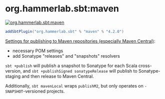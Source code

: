# org.hammerlab.sbt:maven

[![org.hammerlab.sbt:maven](https://img.shields.io/badge/org.hammerlab.sbt:maven-4.2.0-green.svg)](http://search.maven.org/#search%7Cga%7C1%7Cg%3A%22org.hammerlab.sbt%22%20a%3A%22maven%22)

```scala
addSbtPlugin("org.hammerlab.sbt" % "maven" % "4.2.0")
```

[Settings for publishing to Maven repositories (especially Maven Central)](src/main/scala/org/hammerlab/sbt/plugin/Maven.scala):

- necessary POM settings
- add Sonatype "releases" and "snapshots" resolvers

`sbt +publish` will publish a snapshot to Sonatype for each Scala cross-version, and `sbt +publishSigned sonatypeRelease` will publish to Sonatype-staging and then release to Maven Central.

Additionally, `sbt mavenLocal` wraps `publishM2`, but only operates on `-SNAPSHOT`-versioned projects.
